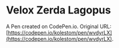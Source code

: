 # Velox Zerda Lagopus

A Pen created on CodePen.io. Original URL: [https://codepen.io/kolestom/pen/wvdyrLX](https://codepen.io/kolestom/pen/wvdyrLX).


